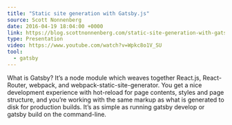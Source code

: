 ```yaml
---
title: "Static site generation with Gatsby.js"
source: Scott Nonnenberg
date: 2016-04-19 18:04:00 +0000
link: https://blog.scottnonnenberg.com/static-site-generation-with-gatsby-js/
type: Presentation
video: https://www.youtube.com/watch?v=Wpkc8o1V_SU
tool:
  - gatsby
---
```

What is Gatsby? It’s a node module which weaves together React.js, React-Router, webpack, and webpack-static-site-generator. You get a nice development experience with hot-reload for page contents, styles and page structure, and you’re working with the same markup as what is generated to disk for production builds. It’s as simple as running gatsby develop or gatsby build on the command-line.





